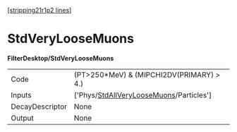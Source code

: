 [[stripping21r1p2 lines]](./stripping21r1p2-index)

# StdVeryLooseMuons

**FilterDesktop/StdVeryLooseMuons**

|                 |                                                                                                     |
|-----------------|-----------------------------------------------------------------------------------------------------|
| Code            | (PT\>250\*MeV) & (MIPCHI2DV(PRIMARY) \> 4.)                                                         |
| Inputs          | ['Phys/[StdAllVeryLooseMuons](./stripping21r1p2-commonparticles-stdallveryloosemuons)/Particles'] |
| DecayDescriptor | None                                                                                                |
| Output          | None                                                                                                |
